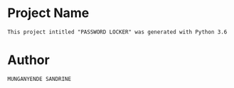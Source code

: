 # Project Name
`
This project intitled "PASSWORD LOCKER" was generated with Python 3.6
`
# Author

`
MUNGANYENDE SANDRINE
`
